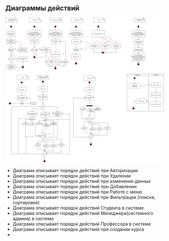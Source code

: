 ## Диаграммы действий
![Диаграмма](/GIT/Действий2.png)
+ Диаграма описывает порядок действий при Авторизации
+ Диаграма описывает порядок действий при Удалении
+ Диаграма описывает порядок действий при изменении данных
+ Диаграма описывает порядок действий при Добавлении
+ Диаграма описывает порядок действий при Работе с меню
+ Диаграма описывает порядок действий при Фильтрации (поиске, сортировке)
+ Диаграма описывает порядок действий Студента в системе
+ Диаграма описывает порядок действий Менеджера(системного админа) в системе
+ Диаграма описывает порядок действий Профессора в системе
+ Диаграма описывает порядок действий при создании курса
+
